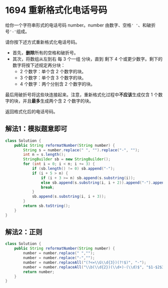 # 1694 重新格式化电话号码

给你一个字符串形式的电话号码 number。number 由数字、空格`' '`、和破折号`'-'`组成。

请你按下述方式重新格式化电话号码。

* 首先，**删除**所有的空格和破折号。
* 其次，将数组从左到右 每 3 个一组 分块，直到 剩下 4 个或更少数字。剩下的数字将按下述规定再分块：
    * 2 个数字：单个含 2 个数字的块。
    * 3 个数字：单个含 3 个数字的块。
    * 4 个数字：两个分别含 2 个数字的块。

最后用破折号将这些块连接起来。注意，重新格式化过程中**不应该**生成仅含 1 个数字的块，并且**最多**生成两个含 2 个数字的块。

返回格式化后的电话号码。

## 解法1：模拟题意即可
```java
class Solution {
    public String reformatNumber(String number) {
        String s = number.replace(" ", "").replace("-", "");
        int n = s.length();
        StringBuilder sb = new StringBuilder();
        for (int i = 0; i < n; i += 3) {
            if (sb.length() != 0) sb.append("-");
            if (i + 5 > n) {
                if (i + 3 >= n) sb.append(s.substring(i));
                else sb.append(s.substring(i, i + 2)).append("-").append(s.substring(i + 2));
                break;
            }
            sb.append(s.substring(i, i + 3));
        }
        return sb.toString();
    }
}
```

## 解法2：正则
```java
class Solution {
    public String reformatNumber(String number) {
        number = number.replace(" ","");
        number = number.replace("-","");
        number = number.replaceAll("(?<=\\G\\d{3})(?!$)", "-");
        number = number.replaceAll("\\b(\\d{2})(\\d+)-(\\d)$", "$1-$2$3");
        return number;
    }
}
```